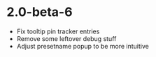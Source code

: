 # 2.0-beta-6

- Fix tooltip pin tracker entries
- Remove some leftover debug stuff
- Adjust presetname popup to be more intuitive
